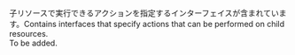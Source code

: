 <Namespace Name="Microsoft.Azure.Management.ResourceManager.Fluent.Core.ChildResourceActions">
  <Docs>
    <summary><span data-ttu-id="2ea45-101">子リソースで実行できるアクションを指定するインターフェイスが含まれています。</span><span class="sxs-lookup"><span data-stu-id="2ea45-101">Contains interfaces that specify actions that can be performed on child resources.</span></span></summary> 
    <remarks>To be added.</remarks>
  </Docs>
</Namespace>
